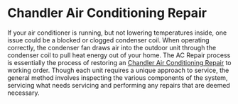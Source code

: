 # Chandler Air Conditioning Repair
If your air conditioner is running, but not lowering temperatures inside, one issue could be a blocked or clogged condenser coil. When operating correctly, the condenser fan draws air into the outdoor unit through the condenser coil to pull heat energy out of your home. The AC Repair process is essentially the process of restoring an [Chandler Air Conditioning Repair](https://stevesultimateair.com/) to working order. Though each unit requires a unique approach to service, the general method involves inspecting the various components of the system, servicing what needs servicing and performing any repairs that are deemed necessary.
